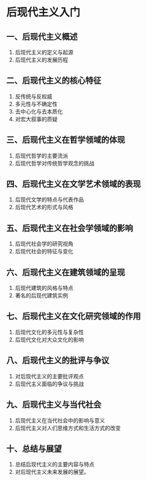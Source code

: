 # 后现代主义入门

## 一、后现代主义概述
1. 后现代主义的定义与起源
2. 后现代主义的发展历程

## 二、后现代主义的核心特征
1. 反传统与反权威
2. 多元性与不确定性
3. 去中心化与去本质化
4. 对宏大叙事的质疑

## 三、后现代主义在哲学领域的体现
1. 后现代哲学的主要流派
2. 后现代哲学对传统哲学观念的挑战

## 四、后现代主义在文学艺术领域的表现
1. 后现代文学的特点与代表作品
2. 后现代艺术的形式与风格

## 五、后现代主义在社会学领域的影响
1. 后现代社会学的研究视角
2. 后现代社会的特征与变化

## 六、后现代主义在建筑领域的呈现
1. 后现代建筑的风格与特点
2. 著名的后现代建筑实例

## 七、后现代主义在文化研究领域的作用
1. 后现代文化的多元性与复杂性
2. 后现代文化对大众文化的影响

## 八、后现代主义的批评与争议
1. 对后现代主义的主要批评观点
2. 后现代主义面临的争议与挑战

## 九、后现代主义与当代社会
1. 后现代主义在当代社会中的影响与意义
2. 后现代主义对人们思维方式和生活方式的改变

## 十、总结与展望
1. 总结后现代主义的主要内容与特点
2. 对后现代主义未来发展的展望。
